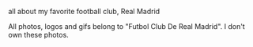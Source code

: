 all about my favorite football club, Real Madrid

All photos, logos and gifs belong to "Futbol Club De Real Madrid". I don't own these photos.
